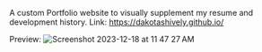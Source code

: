 A custom Portfolio website to visually supplement my resume and development history. 
Link: https://dakotashively.github.io/


Preview:
![Screenshot 2023-12-18 at 11 47 27 AM](https://github.com/DakotaShively/dakotashively.github.io/assets/122128148/efbf3736-d2ec-4ac0-89c9-f9689c67f074)
